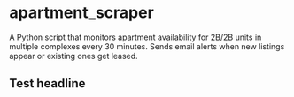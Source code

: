 # apartment_scraper
A Python script that monitors apartment availability for 2B/2B units in multiple complexes every 30 minutes. Sends email alerts when new listings appear or existing ones get leased.

## Test headline
